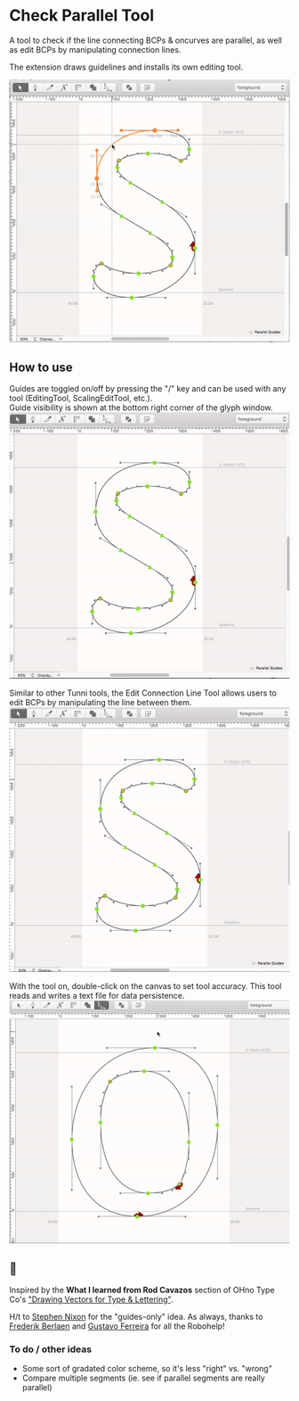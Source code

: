 # Check Parallel Tool
A tool to check if the line connecting BCPs & oncurves are parallel, as well as edit BCPs by manipulating connection lines.

The extension draws guidelines and installs its own editing tool.

![animated demo](https://github.com/jtanadi/CheckParallelTool/blob/master/z-misc/demo4_181127.gif "animated demo")

## How to use
Guides are toggled on/off by pressing the "/" key and can be used with any tool (EditingTool, ScalingEditTool, etc.).  
Guide visibility is shown at the bottom right corner of the glyph window.
![guides demo](https://github.com/jtanadi/CheckParallelTool/blob/master/z-misc/demo5_181127.gif "animated demo")

Similar to other Tunni tools, the Edit Connection Line Tool allows users to edit BCPs by manipulating the line between them.
![guides demo](https://github.com/jtanadi/CheckParallelTool/blob/master/z-misc/demo7_181127.gif "animated demo")

With the tool on, double-click on the canvas to set tool accuracy. This tool reads and writes a text file for data persistence.
![menu demo](https://github.com/jtanadi/CheckParallelTool/blob/master/z-misc/demo2_181104.gif "menu demo")

## 📣
Inspired by the **What I learned from Rod Cavazos** section of OHno Type Co's ["Drawing Vectors for Type & Lettering"](https://ohnotype.co/blog/drawing-vectors).

H/t to [Stephen Nixon](http://stephennixon.com/) for the "guides-only" idea. 
As always, thanks to [Frederik Berlaen](http://typemytype.com/) and [Gustavo Ferreira](http://www.gustavoferreira.com/) for all the Robohelp!

### To do / other ideas
- Some sort of gradated color scheme, so it's less "right" vs. "wrong"
- Compare multiple segments (ie. see if parallel segments are really parallel)